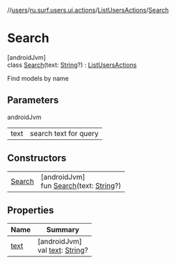 //[users](../../../../index.md)/[ru.surf.users.ui.actions](../../index.md)/[ListUsersActions](../index.md)/[Search](index.md)

# Search

[androidJvm]\
class [Search](index.md)(text: [String](https://kotlinlang.org/api/latest/jvm/stdlib/kotlin/-string/index.html)?) : [ListUsersActions](../index.md)

Find models by name

## Parameters

androidJvm

| | |
|---|---|
| text | search text for query |

## Constructors

| | |
|---|---|
| [Search](-search.md) | [androidJvm]<br>fun [Search](-search.md)(text: [String](https://kotlinlang.org/api/latest/jvm/stdlib/kotlin/-string/index.html)?) |

## Properties

| Name | Summary |
|---|---|
| [text](text.md) | [androidJvm]<br>val [text](text.md): [String](https://kotlinlang.org/api/latest/jvm/stdlib/kotlin/-string/index.html)? |
